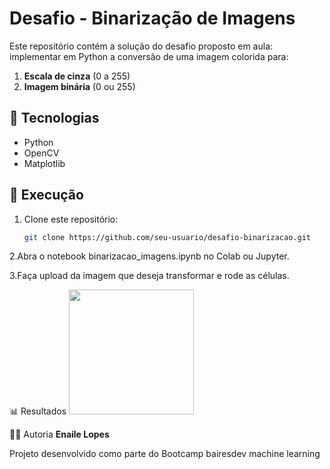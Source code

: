 # Desafio - Binarização de Imagens

Este repositório contém a solução do desafio proposto em aula: implementar em Python a conversão de uma imagem colorida para:

1. **Escala de cinza** (0 a 255)
2. **Imagem binária** (0 ou 255)

## 📌 Tecnologias
- Python
- OpenCV
- Matplotlib

## 🚀 Execução
1. Clone este repositório:
   ```bash
   git clone https://github.com/seu-usuario/desafio-binarizacao.git

2.Abra o notebook binarizacao_imagens.ipynb no Colab ou Jupyter.

3.Faça upload da imagem que deseja transformar e rode as células.

📊 Resultados
<img src="images/resultado.png" width="200">

👩‍💻 Autoria
**Enaile Lopes**

Projeto desenvolvido como parte do Bootcamp bairesdev machine learning
